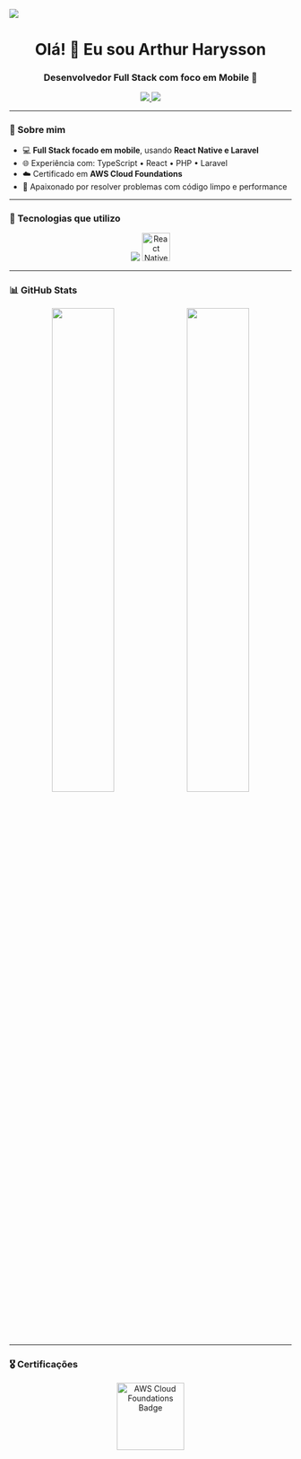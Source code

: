 ![](./profile-3d-contrib/profile-night-green.svg)
<h1 align="center">Olá! 👋 Eu sou Arthur Harysson</h1>
<h3 align="center">Desenvolvedor Full Stack com foco em Mobile 🚀</h3>

<p align="center">
  <a href="https://www.linkedin.com/in/arthurharysson/" target="_blank">
    <img src="https://img.shields.io/badge/LinkedIn-Arthur_Harysson-blue?style=for-the-badge&logo=linkedin" />
  </a>
  <a href="mailto:arthurharysson03@gmail.com">
    <img src="https://img.shields.io/badge/Email-Enviar_Email-red?style=for-the-badge&logo=gmail" />
  </a>
</p>

---

### 🧠 Sobre mim

- 💻 **Full Stack focado em mobile**, usando **React Native e Laravel**
- 🌐 Experiência com: TypeScript • React • PHP • Laravel
- ☁️ Certificado em **AWS Cloud Foundations**
- 🎯 Apaixonado por resolver problemas com código limpo e performance

---

### 🚀 Tecnologias que utilizo

<p align="center">
  <img src="https://skillicons.dev/icons?i=php,laravel,ts,react" />
  <img src="https://skillicons.dev/icons?i=react" width="50" title="React Native" />
</p>

---

### 📊 GitHub Stats

<p align="center">
  <img src="https://github-readme-stats.vercel.app/api?username=arthurharysson&show_icons=true&theme=github_dark&hide_border=true" width="47%" />
  <img src="https://github-readme-stats.vercel.app/api/top-langs/?username=arthurharysson&layout=compact&theme=github_dark&hide_border=true&langs_count=8" width="47%" />
</p>

---

### 🎖️ Certificações

<p align="center">
  <img src="https://d1.awsstatic.com/training-and-certification/Certification%20Badges/AWS-Certified-Cloud-Practitioner_badge.4d847759485d2c51c8b4568615b59d16672a4a2e.png" width="120" alt="AWS Cloud Foundations Badge" />
</p>
